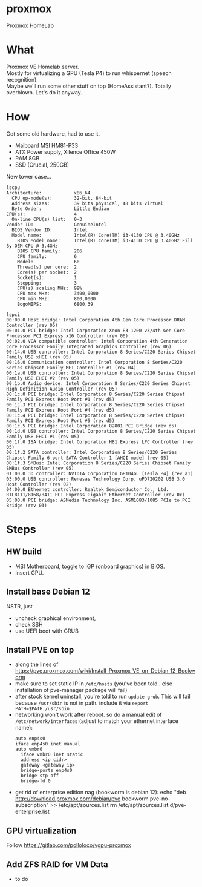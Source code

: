 # proxmox
Proxmox HomeLab

# What
Proxmox VE Homelab server.   
Mostly for virtualizing a GPU (Tesla P4) to run whispernet (speech recognition).  
Maybe we'll run some other stuff on top (HomeAssistant?).
Totally overblown. Let's do it anyway.

# How
Got some old hardware, had to use it. 
- Maiboard MSI HM81-P33
- ATX Power supply, Xilence Office 450W
- RAM 8GB
- SSD (Crucial, 250GB)

New tower case...

```
lscpu
Architecture:            x86_64
  CPU op-mode(s):        32-bit, 64-bit
  Address sizes:         39 bits physical, 48 bits virtual
  Byte Order:            Little Endian
CPU(s):                  4
  On-line CPU(s) list:   0-3
Vendor ID:               GenuineIntel
  BIOS Vendor ID:        Intel
  Model name:            Intel(R) Core(TM) i3-4130 CPU @ 3.40GHz
    BIOS Model name:     Intel(R) Core(TM) i3-4130 CPU @ 3.40GHz Fill By OEM CPU @ 3.4GHz
    BIOS CPU family:     206
    CPU family:          6
    Model:               60
    Thread(s) per core:  2
    Core(s) per socket:  2
    Socket(s):           1
    Stepping:            3
    CPU(s) scaling MHz:  99%
    CPU max MHz:         3400,0000
    CPU min MHz:         800,0000
    BogoMIPS:            6800,39
```

```
lspci
00:00.0 Host bridge: Intel Corporation 4th Gen Core Processor DRAM Controller (rev 06)
00:01.0 PCI bridge: Intel Corporation Xeon E3-1200 v3/4th Gen Core Processor PCI Express x16 Controller (rev 06)
00:02.0 VGA compatible controller: Intel Corporation 4th Generation Core Processor Family Integrated Graphics Controller (rev 06)
00:14.0 USB controller: Intel Corporation 8 Series/C220 Series Chipset Family USB xHCI (rev 05)
00:16.0 Communication controller: Intel Corporation 8 Series/C220 Series Chipset Family MEI Controller #1 (rev 04)
00:1a.0 USB controller: Intel Corporation 8 Series/C220 Series Chipset Family USB EHCI #2 (rev 05)
00:1b.0 Audio device: Intel Corporation 8 Series/C220 Series Chipset High Definition Audio Controller (rev 05)
00:1c.0 PCI bridge: Intel Corporation 8 Series/C220 Series Chipset Family PCI Express Root Port #1 (rev d5)
00:1c.3 PCI bridge: Intel Corporation 8 Series/C220 Series Chipset Family PCI Express Root Port #4 (rev d5)
00:1c.4 PCI bridge: Intel Corporation 8 Series/C220 Series Chipset Family PCI Express Root Port #5 (rev d5)
00:1c.5 PCI bridge: Intel Corporation 82801 PCI Bridge (rev d5)
00:1d.0 USB controller: Intel Corporation 8 Series/C220 Series Chipset Family USB EHCI #1 (rev 05)
00:1f.0 ISA bridge: Intel Corporation H81 Express LPC Controller (rev 05)
00:1f.2 SATA controller: Intel Corporation 8 Series/C220 Series Chipset Family 6-port SATA Controller 1 [AHCI mode] (rev 05)
00:1f.3 SMBus: Intel Corporation 8 Series/C220 Series Chipset Family SMBus Controller (rev 05)
01:00.0 3D controller: NVIDIA Corporation GP104GL [Tesla P4] (rev a1)
03:00.0 USB controller: Renesas Technology Corp. uPD720202 USB 3.0 Host Controller (rev 02)
04:00.0 Ethernet controller: Realtek Semiconductor Co., Ltd. RTL8111/8168/8411 PCI Express Gigabit Ethernet Controller (rev 0c)
05:00.0 PCI bridge: ASMedia Technology Inc. ASM1083/1085 PCIe to PCI Bridge (rev 03)
```

# Steps
## HW build
- MSI Motherboard, toggle to IGP (onboard graphics) in BIOS.
- Insert GPU.
  
## Install base Debian 12
NSTR, just
- uncheck graphical environment,
- check SSH
- use UEFI boot with GRUB

## Install PVE on top
- along the lines of https://pve.proxmox.com/wiki/Install_Proxmox_VE_on_Debian_12_Bookworm
- make sure to set static IP in `/etc/hosts` (you've been told.. else installation of pve-manager package will fail)
- after stock kernel uninstall, you're told to run `update-grub`. This will fail because `/usr/sbin` is not in path. include it via ```export PATH=$PATH:/usr/sbin```
- networking won't work after reboot. so do a manual edit of `/etc/network/interfaces` (adjust to match your ethernet interface name):
  ```
  auto enp4s0
  iface enp4s0 inet manual
  auto vmbr0
    iface vmbr0 inet static
    address <ip cidr>
    gateway <gateway ip>
    bridge-ports enp4s0
    bridge-stp off
    bridge-fd 0
  ```
- get rid of enterprise edition nag (bookworm is debian 12): echo "deb http://download.proxmox.com/debian/pve bookworm pve-no-subscription" >> /etc/apt/sources.list
rm /etc/apt/sources.list.d/pve-enterprise.list

## GPU virtualization
Follow https://gitlab.com/polloloco/vgpu-proxmox

## Add ZFS RAID for VM Data
- to do
